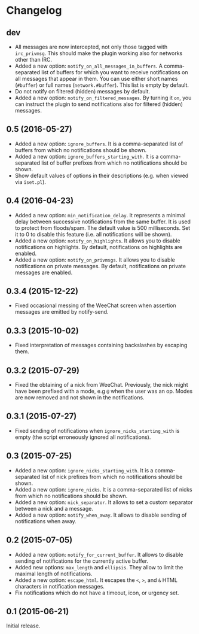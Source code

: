Changelog
=========

dev
---

* All messages are now intercepted, not only those tagged with `irc_privmsg`.
  This should make the plugin working also for networks other than IRC.
* Added a new option: `notify_on_all_messages_in_buffers`. A comma-separated
  list of buffers for which you want to receive notifications on all messages
  that appear in them. You can use either short names (`#buffer`) or full names
  (`network.#buffer`). This list is empty by default.
* Do not notify on filtered (hidden) messages by default.
* Added a new option: `notify_on_filtered_messages`. By turning it `on`, you
  can instruct the plugin to send notifications also for filtered (hidden)
  messages.

0.5 (2016-05-27)
----------------

* Added a new option: `ignore_buffers`. It is a comma-separated list of buffers
  from which no notifications should be shown.
* Added a new option: `ignore_buffers_starting_with`. It is a comma-separated
  list of buffer prefixes from which no notifications should be shown.
* Show default values of options in their descriptions (e.g. when viewed via
  `iset.pl`).

0.4 (2016-04-23)
----------------

* Added a new option: `min_notification_delay`. It represents a minimal delay
  between successive notifications from the same buffer. It is used to protect
  from floods/spam. The default value is 500 milliseconds. Set it to 0 to
  disable this feature (i.e. all notifications will be shown).
* Added a new option: `notify_on_highlights`. It allows you to disable
  notifications on highlights. By default, notifications on highlights are
  enabled.
* Added a new option: `notify_on_privmsgs`. It allows you to disable
  notifications on private messages. By default, notifications on private
  messages are enabled.

0.3.4 (2015-12-22)
------------------

* Fixed occasional messing of the WeeChat screen when assertion messages are
  emitted by notify-send.

0.3.3 (2015-10-02)
------------------

* Fixed interpretation of messages containing backslashes by escaping
  them.

0.3.2 (2015-07-29)
------------------

* Fixed the obtaining of a nick from WeeChat. Previously, the nick might have
  been prefixed with a mode, e.g `@` when the user was an op. Modes are now
  removed and not shown in the notifications.

0.3.1 (2015-07-27)
------------------

* Fixed sending of notifications when `ignore_nicks_starting_with` is empty
  (the script erroneously ignored all notifications).

0.3 (2015-07-25)
----------------

* Added a new option: `ignore_nicks_starting_with`. It is a comma-separated
  list of nick prefixes from which no notifications should be shown.
* Added a new option: `ignore_nicks`. It is a comma-separated list of nicks
  from which no notifications should be shown.
* Added a new option: `nick_separator`. It allows to set a custom separator
  between a nick and a message.
* Added a new option: `notify_when_away`. It allows to disable sending of
  notifications when away.

0.2 (2015-07-05)
----------------

* Added a new option: `notify_for_current_buffer`. It allows to disable sending
  of notifications for the currently active buffer.
* Added new options: `max_length` and `ellipsis`. They allow to limit the
  maximal length of notifications.
* Added a new option: `escape_html`. It escapes the `<`, `>`, and `&` HTML
  characters in notification messages.
* Fix notifications which do not have a timeout, icon, or urgency set.

0.1 (2015-06-21)
----------------

Initial release.
